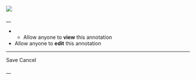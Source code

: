![](https://bat.bing.com/action/0?ti=56018282&Ver=2&mid=5d1242af-8ff1-4c2f-9c91-7eaa95e7d729&sid=201ffde0635411ee902411d77b750559&vid=20202bf0635411ee9ac03f2e618b0b9f&vids=0&msclkid=N&pi=0&lg=en-US&sw=800&sh=600&sc=24&nwd=1&tl=Shortform%20%7C%20Book&p=https%3A%2F%2Fwww.shortform.com%2Fapp%2Fbook%2Fa-random-walk-down-wall-street%2Fpart-1&r=&lt=300&evt=pageLoad&sv=1&rn=118403)

__

  *   * Allow anyone to **view** this annotation
  * Allow anyone to **edit** this annotation



* * *

Save Cancel

__



